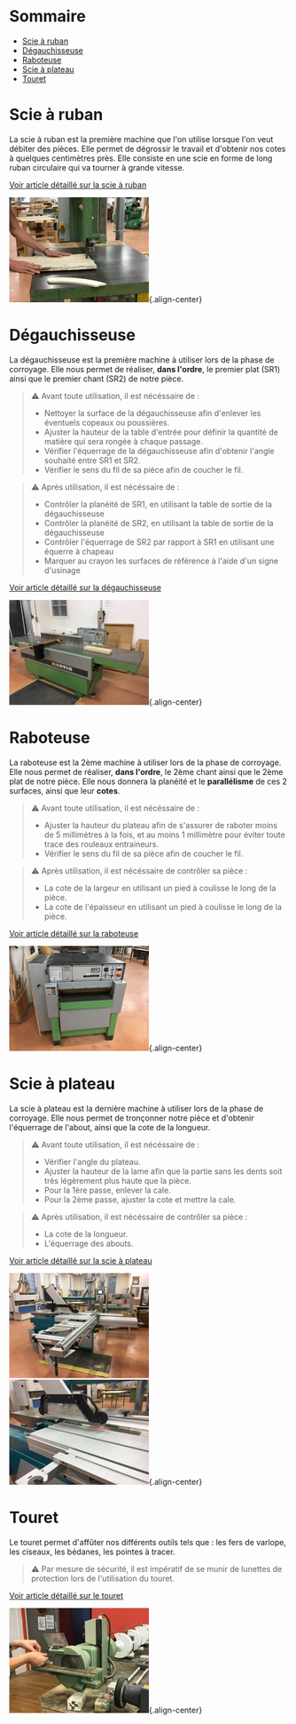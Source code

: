<!-- TITLE: Lexique des Machines -->
<!-- SUBTITLE: Liste des machines et leurs descriptions -->

# Sommaire

* [Scie à ruban](#scie-ruban)
* [Dégauchisseuse](#degauchisseuse)
* [Raboteuse](#raboteuse)
* [Scie à plateau](#scie-plateau)
* [Touret](#touret)


<a name="scie-ruban"/>

# Scie à ruban
La scie à ruban est la première machine que l'on utilise lorsque l'on veut débiter des pièces. Elle permet de dégrossir le travail et d'obtenir nos cotes à quelques centimètres près. Elle consiste en une scie en forme de long ruban circulaire qui va tourner à grande vitesse.

[Voir article détaillé sur la scie à ruban](/machines/scie-a-ruban)


![Scie Ruban](/uploads/atelier/scie-ruban.jpg "Scie Ruban"){.align-center}

<a name="degauchisseuse"/>

# Dégauchisseuse

La dégauchisseuse est la première machine à utiliser lors de la phase de corroyage. Elle nous permet de réaliser, **dans l'ordre**, le premier plat (SR1) ainsi que le premier chant (SR2) de notre pièce.

> ⚠️ Avant toute utilisation, il est nécéssaire de :
>* Nettoyer la surface de la dégauchisseuse afin d'enlever les éventuels copeaux ou poussières.
>* Ajuster la hauteur de la table d'entrée pour définir la quantité de matière qui sera rongée à chaque passage.
>* Vérifier l'équerrage de la dégauchisseuse afin d'obtenir l'angle souhaité entre SR1 et SR2.
>* Vérifier le sens du fil de sa pièce afin de coucher le fil.

> ⚠️ Après utilisation, il est nécéssaire de :
>* Contrôler la planéité de SR1, en utilisant la table de sortie de la dégauchisseuse
>* Contrôler la planéité de SR2, en utilisant la table de sortie de la dégauchisseuse
>* Contrôler l'équerrage de SR2 par rapport à SR1 en utilisant une équerre à chapeau
>* Marquer au crayon les surfaces de référence à l'aide d'un signe d'usinage

[Voir article détaillé sur la dégauchisseuse](/machines/degauchisseuse)

![Degauchisseuse](/uploads/atelier/degauchisseuse.jpg "Degauchisseuse"){.align-center}

<a name="raboteuse"/>

# Raboteuse

La raboteuse est la 2ème machine à utiliser lors de la phase de corroyage. Elle nous permet de réaliser, **dans l'ordre**, le 2ème chant ainsi que le 2ème plat de notre pièce. Elle nous donnera la planéité et le **parallélisme** de ces 2 surfaces, ainsi que leur **cotes**.

> ⚠️ Avant toute utilisation, il est nécéssaire de :
>* Ajuster la hauteur du plateau afin de s'assurer de raboter moins de 5 millimètres à la fois, et au moins 1 millimètre pour éviter toute trace des rouleaux entraineurs.
>* Vérifier le sens du fil de sa pièce afin de coucher le fil.

> ⚠️ Après utilisation, il est nécéssaire de contrôler sa pièce :
>* La cote de la largeur en utilisant un pied à coulisse le long de la pièce.
>* La cote de l'épaisseur en utilisant un pied à coulisse le long de la pièce.

[Voir article détaillé sur la raboteuse](/machines/raboteuse)

![Raboteuse](/uploads/atelier/raboteuse.jpg "Raboteuse"){.align-center}

<a name="scie-plateau"/>

# Scie à plateau
La scie à plateau est la dernière machine à utiliser lors de la phase de corroyage. Elle nous permet de tronçonner notre pièce et d'obtenir l'équerrage de l'about, ainsi que la cote de la longueur.

> ⚠️ Avant toute utilisation, il est nécéssaire de :
>* Vérifier l'angle du plateau.
>* Ajuster la hauteur de la lame afin que la partie sans les dents soit très légèrement plus haute que la pièce.
>* Pour la 1ère passe, enlever la cale.
>* Pour la 2ème passe, ajuster la cote et mettre la cale.

> ⚠️ Après utilisation, il est nécéssaire de contrôler sa pièce :
>* La cote de la longueur.
>* L'équerrage des abouts.

[Voir article détaillé sur la scie à plateau](/machines/scie-a-plateau)

![Scie Plateau](/uploads/atelier/scie-plateau.jpg "Scie Plateau") ![Scie Plateau](/uploads/atelier/scie-plateau-2.jpg "Scie Plateau"){.align-center}


<a name="touret"/>

# Touret

Le touret permet d'affûter nos différents outils tels que : les fers de varlope, les ciseaux, les bédanes, les pointes à tracer.

> ⚠️ Par mesure de sécurité, il est impératif de se munir de lunettes de protection lors de l'utilisation du touret.

[Voir article détaillé sur le touret](/machines/touret)

![Touret](/uploads/atelier/touret.jpg "Touret"){.align-center}

